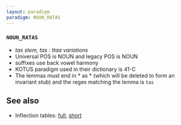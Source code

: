 ```yaml
---
layout: paradigm
paradigm: NOUN_RATAS
---
```

### ` NOUN_RATAS `

* _tas stem, tas : ttaa variations_
* Universal POS is NOUN and legacy POS is NOUN
* suffixes use back vowel harmony
* KOTUS paradigm used in their dictionary is 41-C
* The lemmas must end in * as * (which will be deleted to form an invariant stub) and the regex matching the lemma is ` tas `

## See also

* Inflection tables: [full](gen/R/ratas.html), [short](gen/R/ratas_wikt.html)

